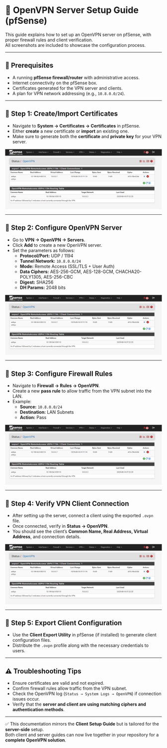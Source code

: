 # 🔐 OpenVPN Server Setup Guide (pfSense)

This guide explains how to set up an OpenVPN server on pfSense, with proper firewall rules and client verification.  
All screenshots are included to showcase the configuration process.

---

## 📌 Prerequisites
- A running **pfSense firewall/router** with administrative access.  
- Internet connectivity on the pfSense box.  
- Certificates generated for the VPN server and clients.  
- A plan for VPN network addressing (e.g., `10.8.0.0/24`).  

---

## 📝 Step 1: Create/Import Certificates
- Navigate to **System → Certificates → Certificates** in pfSense.  
- Either **create** a new certificate or **import** an existing one.  
- Make sure to generate both the **certificate** and **private key** for your VPN server.  

![Certificate Creation](https://github.com/keepwatch0n/cybersecurity-simulation-lab/blob/master/OpenVpn/Client/images/13.png)

---

## 📝 Step 2: Configure OpenVPN Server
- Go to **VPN → OpenVPN → Servers**.  
- Click **Add** to create a new OpenVPN server.  
- Set the parameters as follows:
  - **Protocol/Port:** UDP / 1194  
  - **Tunnel Network:** `10.8.0.0/24`  
  - **Mode:** Remote Access (SSL/TLS + User Auth)  
  - **Data Ciphers:** AES-256-GCM, AES-128-GCM, CHACHA20-POLY1305, AES-256-CBC  
  - **Digest:** SHA256  
  - **DH Params:** 2048 bits  

![OpenVPN Server Configuration](https://github.com/keepwatch0n/cybersecurity-simulation-lab/blob/master/OpenVpn/Client/images/13.png)

---

## 📝 Step 3: Configure Firewall Rules
- Navigate to **Firewall → Rules → OpenVPN**.  
- Create a new **pass rule** to allow traffic from the VPN subnet into the LAN.  
- Example:
  - **Source:** `10.8.0.0/24`  
  - **Destination:** LAN Subnets  
  - **Action:** Pass  

![Firewall Rule](https://github.com/keepwatch0n/cybersecurity-simulation-lab/blob/master/OpenVpn/Client/images/13.png)

---

## 📝 Step 4: Verify VPN Client Connection
- After setting up the server, connect a client using the exported `.ovpn` file.  
- Once connected, verify in **Status → OpenVPN**.  
- You should see the client’s **Common Name, Real Address, Virtual Address**, and connection details.  

![Client Connected](https://github.com/keepwatch0n/cybersecurity-simulation-lab/blob/master/OpenVpn/Client/images/13.png)

---

## 📝 Step 5: Export Client Configuration
- Use the **Client Export Utility** in pfSense (if installed) to generate client configuration files.  
- Distribute the `.ovpn` profile along with the necessary credentials to users.  

---

## ⚠️ Troubleshooting Tips
- Ensure certificates are valid and not expired.  
- Confirm firewall rules allow traffic from the VPN subnet.  
- Check the OpenVPN log (`Status → System Logs → OpenVPN`) if connection issues occur.  
- Verify that the **server and client are using matching ciphers and authentication methods**.  

---

✅ This documentation mirrors the **Client Setup Guide** but is tailored for the **server-side** setup.  
Both client and server guides can now live together in your repository for a **complete OpenVPN solution**.  

